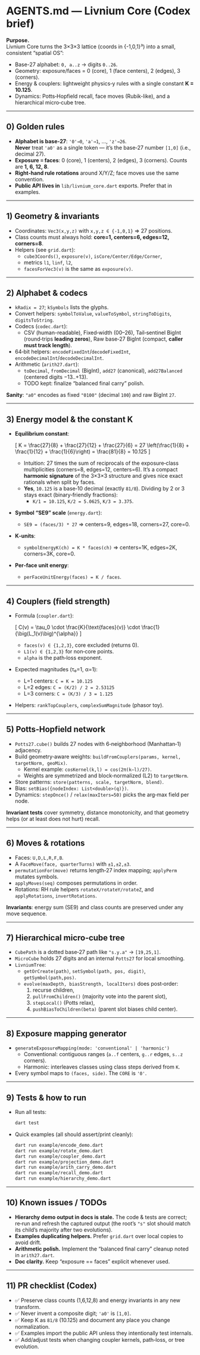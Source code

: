 # AGENTS.md — Livnium Core (Codex brief)

**Purpose.**  
Livnium Core turns the 3×3×3 lattice (coords in {-1,0,1}³) into a small, consistent “spatial OS”:
- Base-27 alphabet: `0, a..z` → digits `0..26`.
- Geometry: exposure/faces = 0 (core), 1 (face centers), 2 (edges), 3 (corners).
- Energy & couplers: lightweight physics‑y rules with a single constant **K = 10.125**.
- Dynamics: Potts‑Hopfield recall, face moves (Rubik-like), and a hierarchical micro‑cube tree.

---

## 0) Golden rules

- **Alphabet is base-27**: `'0'→0`, `'a'→1`, …, `'z'→26`.  
  **Never** treat `'a0'` as a single token — it’s the base‑27 number `[1,0]` (i.e., decimal 27).
- **Exposure ≡ faces**: 0 (core), 1 (centers), 2 (edges), 3 (corners). Counts are **1, 6, 12, 8**.
- **Right‑hand rule rotations** around X/Y/Z; face moves use the same convention.
- **Public API lives in** `lib/livnium_core.dart` exports. Prefer that in examples.

---

## 1) Geometry & invariants

- Coordinates: `Vec3(x,y,z)` with `x,y,z ∈ {-1,0,1}` ⇒ 27 positions.
- Class counts must always hold: **core=1, centers=6, edges=12, corners=8**.
- Helpers (see `grid.dart`):
  - `cube3Coords()`, `exposure(v)`, `isCore/Center/Edge/Corner`,
  - metrics `l1`, `linf`, `l2`,
  - `facesForVec3(v)` is the same as `exposure(v)`.

---

## 2) Alphabet & codecs

- `kRadix = 27`; `kSymbols` lists the glyphs.
- Convert helpers: `symbolToValue`, `valueToSymbol`, `stringToDigits`, `digitsToString`.
- Codecs (`codec.dart`):
  - CSV (human-readable), Fixed‑width (00–26), Tail‑sentinel BigInt (round‑trips **leading zeros**), Raw base‑27 BigInt (compact, **caller must track length**).
- 64‑bit helpers: `encodeFixedInt`/`decodeFixedInt`, `encodeDecimalInt`/`decodeDecimalInt`.
- Arithmetic (`arith27.dart`):
  - `toDecimal`, `fromDecimal` (BigInt), `add27` (canonical), `add27Balanced` (centered digits −13..+13).
  - TODO kept: finalize “balanced final carry” polish.

**Sanity**: `"a0"` encodes as fixed `"0100"` (decimal `100`) and raw BigInt `27`.

---

## 3) Energy model & the constant K

- **Equilibrium constant**:
  
  \[
  K = \frac{27}{8} + \frac{27}{12} + \frac{27}{6}
    = 27 \left(\frac{1}{8} + \frac{1}{12} + \frac{1}{6}\right)
    = \frac{81}{8} = 10.125
  \]

  - Intuition: 27 times the sum of reciprocals of the exposure‑class multiplicities (corners=8, edges=12, centers=6). It’s a compact **harmonic signature** of the 3×3×3 structure and gives nice exact rationals when split by faces.
  - **Yes**, `10.125` is a base‑10 decimal (exactly `81/8`). Dividing by 2 or 3 stays exact (binary‑friendly fractions):
    - `K/1 = 10.125`, `K/2 = 5.0625`, `K/3 = 3.375`.

- **Symbol “SE9” scale** (`energy.dart`):
  - `SE9 = (faces/3) * 27` ⇒ centers=9, edges=18, corners=27, core=0.

- **K‑units**:
  - `symbolEnergyK(ch) = K * faces(ch)` ⇒ centers=1K, edges=2K, corners=3K, core=0.

- **Per‑face unit energy**:
  - `perFaceUnitEnergy(faces) = K / faces`.

---

## 4) Couplers (field strength)

- Formula (`coupler.dart`):
  
  \[
  C(v) = \tau_0 \cdot \frac{K}{\text{faces}(v)} \cdot \frac{1}{\big(L_1(v)\big)^{\alpha}}
  \]

  - `faces(v) ∈ {1,2,3}`, core excluded (returns 0).
  - `L1(v) ∈ {1,2,3}` for non‑core points.
  - `alpha` is the path‑loss exponent.

- Expected magnitudes (τ₀=1, α=1):
  - L=1 centers: `C = K = 10.125`
  - L=2 edges:  `C = (K/2) / 2 = 2.53125`
  - L=3 corners: `C = (K/3) / 3 = 1.125`

- Helpers: `rankTopCouplers`, `complexSumMagnitude` (phasor toy).

---

## 5) Potts‑Hopfield network

- `Potts27.cube()` builds 27 nodes with 6‑neighborhood (Manhattan‑1) adjacency.
- Build geometry‑aware weights: `buildFromCouplers(params, kernel, targetNorm, geoMix)`.
  - Kernel example: `cosKernel(k,l) = cos(2π(k−l)/27)`.
  - Weights are symmetrized and block‑normalized (L2) to `targetNorm`.
- Store patterns: `store(patterns, scale, targetNorm, blend)`.
- Bias: `setBias({nodeIndex: List<double>(q)})`.
- Dynamics: `stepOnce()` / `relax(maxIters=50)` picks the arg‑max field per node.

**Invariant tests** cover symmetry, distance monotonicity, and that geometry helps (or at least does not hurt) recall.

---

## 6) Moves & rotations

- Faces: `U,D,L,R,F,B`.
- A `FaceMove(face, quarterTurns)` with `±1,±2,±3`.
- `permutationFor(move)` returns length‑27 index mapping; `applyPerm` mutates symbols.
- `applyMoves(seq)` composes permutations in order.
- Rotations: RH rule helpers `rotateX/rotateY/rotateZ`, and `applyRotations`, `invertRotations`.

**Invariants**: energy sum (SE9) and class counts are preserved under any move sequence.

---

## 7) Hierarchical micro‑cube tree

- `CubePath` is a dotted base‑27 path like `"s.y.a"` → `[19,25,1]`.
- `MicroCube` holds 27 digits and an internal `Potts27` for local smoothing.
- `LivniumTree`:
  - `getOrCreate(path)`, `setSymbol(path, pos, digit)`, `getSymbol(path,pos)`.
  - `evolve(maxDepth, biasStrength, localIters)` does post‑order:
    1) recurse children,
    2) `pullFromChildren()` (majority vote into the parent slot),
    3) `stepLocal()` (Potts relax),
    4) `pushBiasToChildren(beta)` (parent slot biases child center).

---

## 8) Exposure mapping generator

- `generateExposureMapping(mode: 'conventional' | 'harmonic')`
  - Conventional: contiguous ranges (`a..f` centers, `g..r` edges, `s..z` corners).
  - Harmonic: interleaves classes using class steps derived from `K`.
- Every symbol maps to `(faces, side)`. The `CORE` is `'0'`.

---

## 9) Tests & how to run

- Run all tests:
  ```bash
  dart test
  ```
- Quick examples (all should assert/print cleanly):
  ```bash
  dart run example/encode_demo.dart
  dart run example/rotate_demo.dart
  dart run example/coupler_demo.dart
  dart run example/projection_demo.dart
  dart run example/arith_carry_demo.dart
  dart run example/recall_demo.dart
  dart run example/hierarchy_demo.dart
  ```

---

## 10) Known issues / TODOs

- **Hierarchy demo output in docs is stale.** The code & tests are correct; re‑run and refresh the captured output (the root’s `"s"` slot should match its child’s majority after two evolutions).
- **Examples duplicating helpers.** Prefer `grid.dart` over local copies to avoid drift.
- **Arithmetic polish.** Implement the “balanced final carry” cleanup noted in `arith27.dart`.
- **Doc clarity.** Keep “exposure == faces” explicit whenever used.

---

## 11) PR checklist (Codex)

- ✅ Preserve class counts (1,6,12,8) and energy invariants in any new transform.  
- ✅ Never invent a composite digit; `'a0'` is `[1,0]`.  
- ✅ Keep K as `81/8` (10.125) and document any place you change normalization.  
- ✅ Examples import the public API unless they intentionally test internals.  
- ✅ Add/adjust tests when changing coupler kernels, path‑loss, or tree evolution.

